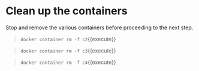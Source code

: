 # Clean up the containers

Stop and remove  the various containers before proceeding to the  next step.

> `docker container rm -f c2`{{execute}}

> `docker container rm -f c3`{{execute}}

> `docker container rm -f c4`{{execute}}